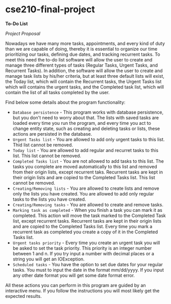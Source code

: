 # cse210-final-project

**To-Do List** 

*Project Proposal*

Nowadays we have many more tasks, appointments, and every kind of duty than we are capable of doing, thereby it is essential to organize our time prioritizing our tasks, defining due dates, and tracking recurrent tasks. To meet this need the to-do list software will allow the user to create and manage three different types of tasks (Regular Tasks, Urgent Tasks, and Recurrent Tasks). In addition, the software will allow the user to create and manage task lists by his/her criteria, but at least three default lists will exist, the Today list, which will contain the Recurrent tasks, the Urgent Tasks list which will contains the urgent tasks, and the Completed task list, which will contain the list of all tasks completed by the user.

Find below some details about the program functionality:

* `Database persistence` - This program works with database persistence, but you don't need to worry about that. The lists with saved tasks are loaded every time you run the program, and every time you act to change entity state, such as creating and deleting tasks or lists, these actions are persisted in the database.
* `Urgent Tasks list` - You are allowed to add only urgent tasks to this list. Thid list cannot be removed.
* `Today list` - You are allowed to add regular and recurret tasks to this list. This list cannot be removed.
* `Completed Tasks list` - You are not allowed to add tasks to this list. The tasks you complete are moved automatically to this list and removed from their origin lists, except recurrent taks. Recurrent tasks are kept in their origin lists and are copied to the Completed Tasks list. This list cannot be removed.
* `Creating/Removing lists` - You are allowed to create lists and remove only the lists you have created. You are allowed to add only regular tasks to the lists you have created.
* `Creating/Removing tasks` - You are allowed to create and remove tasks.
* `Marking task as completed` - When you finish a task you can mark it as completed. This action will move the task marked to the Completed Task list, except recurrent tasks. Recurrent tasks are kept in their origin lists and are copied to the Completed Tasks list. Every time you mark a recurrent task as completed you create a copy of it in the Completed Tasks list.
* `Urgent tasks priority` - Every time you create an urgent task you will be asked to set the task priority. This priority is an integer number between 1 and n. If you try input a number with decimal places or a string you will get an IOException.
* `Scheduled tasks` - You have the option to set due dates for your regular tasks. You must to input the date in the format mm/dd/yyyy. If you input any other date format you will get some date format error.

All these actions you can perform in this program are guided by an interactive menu. If you follow the instructions you will most likely get the expected results.
